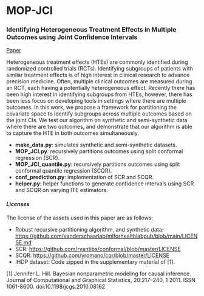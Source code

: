 # MOP-JCI
### Identifying Heterogeneous Treatment Effects in Multiple Outcomes using Joint Confidence Intervals
[Paper](https://proceedings.mlr.press/v193/argaw22a.html)

Heterogeneous treatment effects (HTEs) are commonly identified during randomized controlled trials (RCTs). Identifying subgroups of patients with similar treatment effects is of high interest in clinical research to advance precision medicine. Often, multiple clinical outcomes are measured during an RCT, each having a potentially heterogeneous effect. Recently there has been high interest in identifying subgroups from HTEs, however, there has been less focus on developing tools in settings where there are multiple outcomes. In this work, we propose a framework for partitioning the covariate space to identify subgroups across multiple outcomes based on the joint CIs. We test our algorithm on synthetic and semi-synthetic data where there are two outcomes, and demonstrate that our algorithm is able to capture the HTE in both outcomes simultaneously.


* **make_data.py**: simulates synthetic and semi-synthetic datasets.
* **MOP_JCI.py**: recursively partitions outcomes using split conformal regression (SCR).
* **MOP_JCI_quantile.py**: recursively partitions outcomes using split conformal quantile regression (SCQR).
* **conf_prediction.py**: implementation of SCR and SCQR.
* **helper.py**: helper functions to generate confidence intervals using SCR and SCQR on varying ITE estimators.

#### *Licenses*
The license of the assets used in this paper are as follows:
* Robust recursive partitioning algorithm, and synthetic data: https://github.com/vanderschaarlab/mlforhealthlabpub/blob/main/LICENSE.md
* SCR: https://github.com/ryantibs/conformal/blob/master/LICENSE
* SCQR: https://github.com/yromano/cqr/blob/master/LICENSE
* IHDP dataset: Code zipped in the supplementary material of [1].

[1] Jennifer L. Hill. Bayesian nonparametric modeling for causal inference. Journal of Computational and Graphical Statistics, 20:217–240, 1 2011. ISSN 1061-8600. doi:10.1198/jcgs.2010.08162
